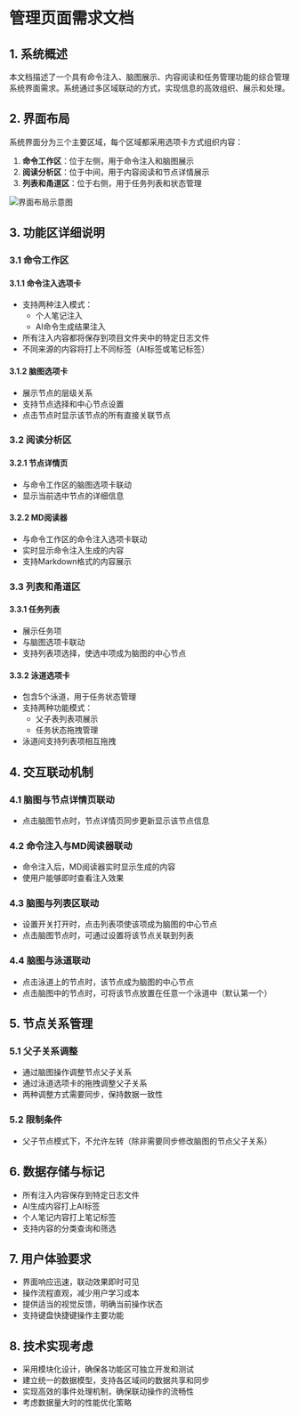 # 管理页面需求文档

## 1. 系统概述

本文档描述了一个具有命令注入、脑图展示、内容阅读和任务管理功能的综合管理系统界面需求。系统通过多区域联动的方式，实现信息的高效组织、展示和处理。

## 2. 界面布局

系统界面分为三个主要区域，每个区域都采用选项卡方式组织内容：

1. **命令工作区**：位于左侧，用于命令注入和脑图展示
2. **阅读分析区**：位于中间，用于内容阅读和节点详情展示
3. **列表和甬道区**：位于右侧，用于任务列表和状态管理

![界面布局示意图](../assets/ui_layout.png)

## 3. 功能区详细说明

### 3.1 命令工作区

#### 3.1.1 命令注入选项卡
- 支持两种注入模式：
  - 个人笔记注入
  - AI命令生成结果注入
- 所有注入内容都将保存到项目文件夹中的特定日志文件
- 不同来源的内容将打上不同标签（AI标签或笔记标签）

#### 3.1.2 脑图选项卡
- 展示节点的层级关系
- 支持节点选择和中心节点设置
- 点击节点时显示该节点的所有直接关联节点

### 3.2 阅读分析区

#### 3.2.1 节点详情页
- 与命令工作区的脑图选项卡联动
- 显示当前选中节点的详细信息

#### 3.2.2 MD阅读器
- 与命令工作区的命令注入选项卡联动
- 实时显示命令注入生成的内容
- 支持Markdown格式的内容展示

### 3.3 列表和甬道区

#### 3.3.1 任务列表
- 展示任务项
- 与脑图选项卡联动
- 支持列表项选择，使选中项成为脑图的中心节点

#### 3.3.2 泳道选项卡
- 包含5个泳道，用于任务状态管理
- 支持两种功能模式：
  - 父子表列表项展示
  - 任务状态拖拽管理
- 泳道间支持列表项相互拖拽

## 4. 交互联动机制

### 4.1 脑图与节点详情页联动
- 点击脑图节点时，节点详情页同步更新显示该节点信息

### 4.2 命令注入与MD阅读器联动
- 命令注入后，MD阅读器实时显示生成的内容
- 使用户能够即时查看注入效果

### 4.3 脑图与列表区联动
- 设置开关打开时，点击列表项使该项成为脑图的中心节点
- 点击脑图节点时，可通过设置将该节点关联到列表

### 4.4 脑图与泳道联动
- 点击泳道上的节点时，该节点成为脑图的中心节点
- 点击脑图中的节点时，可将该节点放置在任意一个泳道中（默认第一个）

## 5. 节点关系管理

### 5.1 父子关系调整
- 通过脑图操作调整节点父子关系
- 通过泳道选项卡的拖拽调整父子关系
- 两种调整方式需要同步，保持数据一致性

### 5.2 限制条件
- 父子节点模式下，不允许左转（除非需要同步修改脑图的节点父子关系）

## 6. 数据存储与标记

- 所有注入内容保存到特定日志文件
- AI生成内容打上AI标签
- 个人笔记内容打上笔记标签
- 支持内容的分类查询和筛选

## 7. 用户体验要求

- 界面响应迅速，联动效果即时可见
- 操作流程直观，减少用户学习成本
- 提供适当的视觉反馈，明确当前操作状态
- 支持键盘快捷键操作主要功能

## 8. 技术实现考虑

- 采用模块化设计，确保各功能区可独立开发和测试
- 建立统一的数据模型，支持各区域间的数据共享和同步
- 实现高效的事件处理机制，确保联动操作的流畅性
- 考虑数据量大时的性能优化策略
